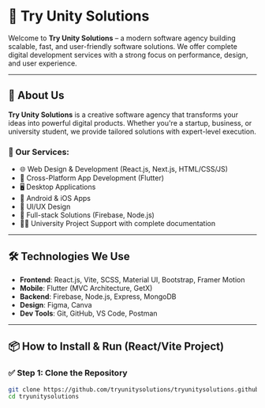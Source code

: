 # 🚀 Try Unity Solutions

Welcome to **Try Unity Solutions** – a modern software agency building scalable, fast, and user-friendly software solutions. We offer complete digital development services with a strong focus on performance, design, and user experience.

---

## 🏢 About Us

**Try Unity Solutions** is a creative software agency that transforms your ideas into powerful digital products. Whether you're a startup, business, or university student, we provide tailored solutions with expert-level execution.

### 🔧 Our Services:

- 🌐 Web Design & Development (React.js, Next.js, HTML/CSS/JS)
- 📱 Cross-Platform App Development (Flutter)
- 🖥️ Desktop Applications
- 📲 Android & iOS Apps
- 🎨 UI/UX Design
- 🧩 Full-stack Solutions (Firebase, Node.js)
- 🧑‍🎓 University Project Support with complete documentation

---

## 🛠️ Technologies We Use

- **Frontend**: React.js, Vite, SCSS, Material UI, Bootstrap, Framer Motion
- **Mobile**: Flutter (MVC Architecture, GetX)
- **Backend**: Firebase, Node.js, Express, MongoDB
- **Design**: Figma, Canva
- **Dev Tools**: Git, GitHub, VS Code, Postman

---

## 📦 How to Install & Run (React/Vite Project)

### ✅ Step 1: Clone the Repository

```bash
git clone https://github.com/tryunitysolutions/tryunitysolutions.github.io.git
cd tryunitysolutions
